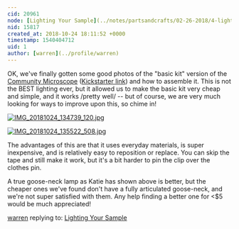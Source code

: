 ```yaml
---
cid: 20961
node: [Lighting Your Sample](../notes/partsandcrafts/02-26-2018/4-lighting-your-sample)
nid: 15817
created_at: 2018-10-24 18:11:52 +0000
timestamp: 1540404712
uid: 1
author: [warren](../profile/warren)
---
```


OK, we've finally gotten some good photos of the "basic kit" version of the [Community Microscope](/micro) ([Kickstarter link](https://www.kickstarter.com/projects/publiclab/the-community-microscope-kit/)) and how to assemble it. This is not the BEST lighting ever, but it allowed us to make the basic kit very cheap and simple, and it works /pretty well/ -- but of course, we are very much looking for ways to improve upon this, so chime in!


[![IMG_20181024_134739_120.jpg](/i/27209)](/i/27209)


[![IMG_20181024_135522_508.jpg](/i/27210)](/i/27210)


The advantages of this are that it uses everyday materials, is super inexpensive, and is relatively easy to reposition or replace. You can skip the tape and still make it work, but it's a bit harder to pin the clip over the clothes pin. 

A true goose-neck lamp as Katie has shown above is better, but the cheaper ones we've found don't have a fully articulated goose-neck, and we're not super satisfied with them. Any help finding a better one for <$5 would be much appreciated!

[warren](../profile/warren) replying to: [Lighting Your Sample](../notes/partsandcrafts/02-26-2018/4-lighting-your-sample)

